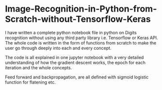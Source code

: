 # Image-Recognition-in-Python-from-Scratch-without-Tensorflow-Keras

I have written a complete python notebook file in python on Digits recognition without using any third party library i.e. Tensorflow or Keras API. The whole code is written in the form of functions from scratch to make the user go through deeply into each and every concept.


The code is all explained in one jupyter notebook with a very detailed understanding of how the gradient descent works, the epoch for each iteration and the whole concepts.

Feed forward and backpropagation, are all defined with sigmoid logistic function for flatening etc.
